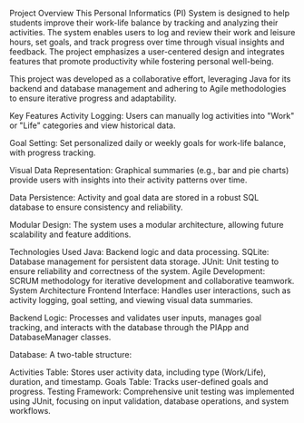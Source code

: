 Project Overview
This Personal Informatics (PI) System is designed to help students improve their work-life balance by tracking and analyzing their activities. The system enables users to log and review their work and leisure hours, set goals, and track progress over time through visual insights and feedback. The project emphasizes a user-centered design and integrates features that promote productivity while fostering personal well-being.

This project was developed as a collaborative effort, leveraging Java for its backend and database management and adhering to Agile methodologies to ensure iterative progress and adaptability.

Key Features
Activity Logging:
Users can manually log activities into "Work" or "Life" categories and view historical data.

Goal Setting:
Set personalized daily or weekly goals for work-life balance, with progress tracking.

Visual Data Representation:
Graphical summaries (e.g., bar and pie charts) provide users with insights into their activity patterns over time.

Data Persistence:
Activity and goal data are stored in a robust SQL database to ensure consistency and reliability.

Modular Design:
The system uses a modular architecture, allowing future scalability and feature additions.

Technologies Used
Java: Backend logic and data processing.
SQLite: Database management for persistent data storage.
JUnit: Unit testing to ensure reliability and correctness of the system.
Agile Development: SCRUM methodology for iterative development and collaborative teamwork.
System Architecture
Frontend Interface:
Handles user interactions, such as activity logging, goal setting, and viewing visual data summaries.

Backend Logic:
Processes and validates user inputs, manages goal tracking, and interacts with the database through the PIApp and DatabaseManager classes.

Database:
A two-table structure:

Activities Table: Stores user activity data, including type (Work/Life), duration, and timestamp.
Goals Table: Tracks user-defined goals and progress.
Testing Framework:
Comprehensive unit testing was implemented using JUnit, focusing on input validation, database operations, and system workflows.
